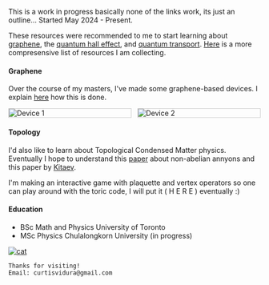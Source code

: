 This is a work in progress basically none of the links work, its just an outline...
Started May 2024 - Present.

These resources were recommended to me to start learning about [graphene](https://web.physics.ucsb.edu/~phys123B/w2015/pdf_CoursGraphene2008.pdf), the [quantum hall effect](https://arxiv.org/pdf/0909.1998), and [quantum transport](https://arxiv.org/pdf/cond-mat/0412664). [Here](./resources.md) is a more compresensive list of resources I am collecting. 

#### Graphene

Over the course of my masters, I've made some graphene-based devices. I explain [here](./graphene_devices.md) how this is done. 

<div style="display: flex; gap: 12px; margin: 10px 0 20px 0; width: 100%; max-width: 600px; justify-content: center; align-items: flex-start;">
  <img src="figures/devices/c02_100x.jpg" alt="Device 1" style="flex: 1 1 0; max-width: 50%; border:1px solid #ccc; height: auto;">
  <img src="figures/devices/c04_50x.jpg" alt="Device 2" style="flex: 1 1 0; max-width: 50%; border:1px solid #ccc; height: auto;">
</div>

#### Topology

I'd also like to learn about Topological Condensed Matter physics. Eventually I hope to understand this [paper](https://arxiv.org/pdf/0707.1889) about non-abelian annyons and this paper by [Kitaev](https://arxiv.org/pdf/quant-ph/9707021). 

I'm making an interactive game with plaquette and vertex operators so one can play around with the toric code, I will put it ( H E R E ) eventually :) 


#### Education
*   BSc Math and Physics University of Toronto
*   MSc Physics Chulalongkorn University (in progress)

[<img src="/figures/film/cat.jpg" alt="cat" >](https://curtisvidura.github.io/galleryNew)

```
Thanks for visiting!
Email: curtisvidura@gmail.com
```